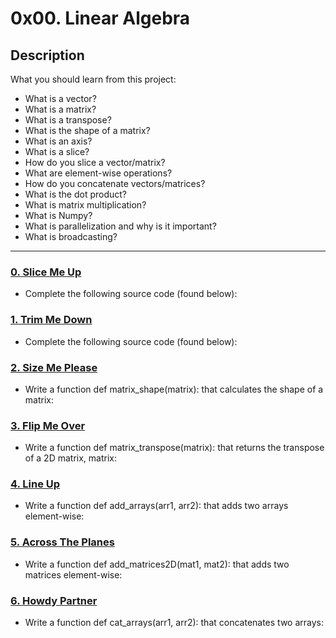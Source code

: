 # 0x00. Linear Algebra

## Description
What you should learn from this project:

* What is a vector? 
* What is a matrix?
* What is a transpose?
* What is the shape of a matrix?
* What is an axis?
* What is a slice?
* How do you slice a vector/matrix?
* What are element-wise operations?
* How do you concatenate vectors/matrices?
* What is the dot product?
* What is matrix multiplication?
* What is Numpy?
* What is parallelization and why is it important?
* What is broadcasting?

---

### [0. Slice Me Up](./0-slice_me_up.py)
* Complete the following source code (found below):


### [1. Trim Me Down](./1-trim_me_down.py)
* Complete the following source code (found below):


### [2. Size Me Please](./2-size_me_please.py)
* Write a function def matrix_shape(matrix): that calculates the shape of a matrix:


### [3. Flip Me Over](./3-flip_me_over.py)
* Write a function def matrix_transpose(matrix): that returns the transpose of a 2D matrix, matrix:


### [4. Line Up](./4-line_up.py)
* Write a function def add_arrays(arr1, arr2): that adds two arrays element-wise:


### [5. Across The Planes](./5-across_the_planes.py)
* Write a function def add_matrices2D(mat1, mat2): that adds two matrices element-wise:


### [6. Howdy Partner](./6-howdy_partner.py)
* Write a function def cat_arrays(arr1, arr2): that concatenates two arrays:


